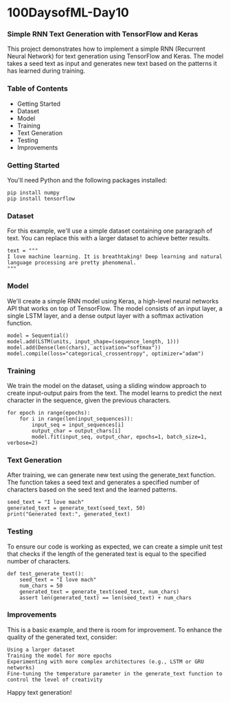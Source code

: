 # 100DaysofML-Day10

### Simple RNN Text Generation with TensorFlow and Keras

This project demonstrates how to implement a simple RNN (Recurrent Neural Network) for text generation using TensorFlow and Keras. The model takes a seed text as input and generates new text based on the patterns it has learned during training.

### Table of Contents

- Getting Started
- Dataset
- Model
- Training
- Text Generation
- Testing
- Improvements

### Getting Started

You'll need Python and the following packages installed:

    pip install numpy
    pip install tensorflow

### Dataset

For this example, we'll use a simple dataset containing one paragraph of text. You can replace this with a larger dataset to achieve better results.


    text = """
    I love machine learning. It is breathtaking! Deep learning and natural language processing are pretty phenomenal.
    """

### Model

We'll create a simple RNN model using Keras, a high-level neural networks API that works on top of TensorFlow. The model consists of an input layer, a single LSTM layer, and a dense output layer with a softmax activation function.

    model = Sequential()
    model.add(LSTM(units, input_shape=(sequence_length, 1)))
    model.add(Dense(len(chars), activation="softmax"))
    model.compile(loss="categorical_crossentropy", optimizer="adam")

### Training

We train the model on the dataset, using a sliding window approach to create input-output pairs from the text. The model learns to predict the next character in the sequence, given the previous characters.

    for epoch in range(epochs):
        for i in range(len(input_sequences)):
            input_seq = input_sequences[i]
            output_char = output_chars[i]
            model.fit(input_seq, output_char, epochs=1, batch_size=1, verbose=2)

### Text Generation

After training, we can generate new text using the generate_text function. The function takes a seed text and generates a specified number of characters based on the seed text and the learned patterns.

    seed_text = "I love mach"
    generated_text = generate_text(seed_text, 50)
    print("Generated text:", generated_text)

### Testing

To ensure our code is working as expected, we can create a simple unit test that checks if the length of the generated text is equal to the specified number of characters.

    def test_generate_text():
        seed_text = "I love mach"
        num_chars = 50
        generated_text = generate_text(seed_text, num_chars)
        assert len(generated_text) == len(seed_text) + num_chars

### Improvements

This is a basic example, and there is room for improvement. To enhance the quality of the generated text, consider:

    Using a larger dataset
    Training the model for more epochs
    Experimenting with more complex architectures (e.g., LSTM or GRU networks)
    Fine-tuning the temperature parameter in the generate_text function to control the level of creativity

Happy text generation!